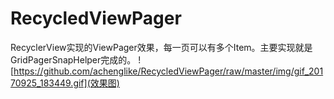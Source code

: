# RecycledViewPager

RecyclerView实现的ViewPager效果，每一页可以有多个Item。主要实现就是GridPagerSnapHelper完成的。
![https://github.com/achenglike/RecycledViewPager/raw/master/img/gif_20170925_183449.gif](效果图)


